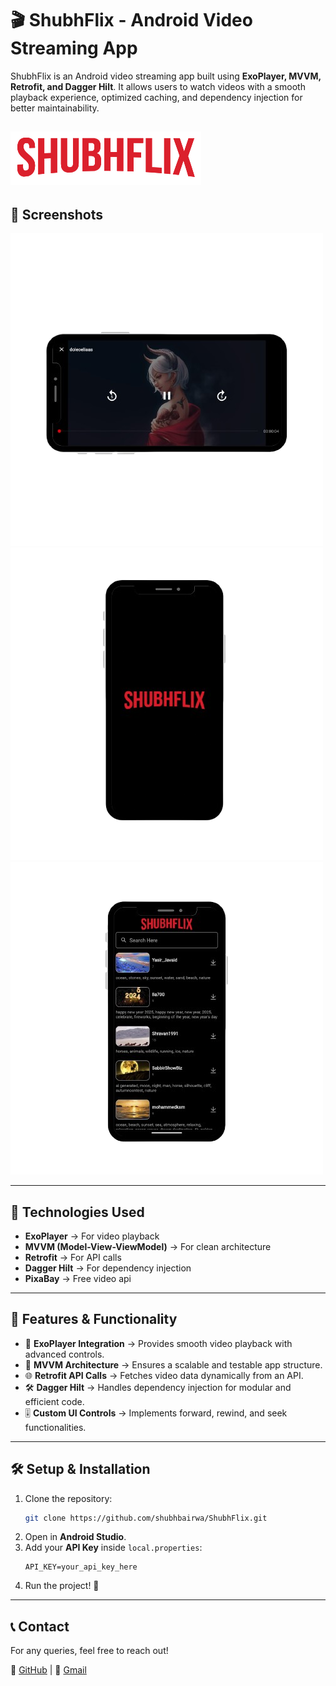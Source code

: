 # 🎬 ShubhFlix - Android Video Streaming App

ShubhFlix is an Android video streaming app built using **ExoPlayer, MVVM, Retrofit, and Dagger Hilt**. It allows users to watch videos with a smooth playback experience, optimized caching, and dependency injection for better maintainability.

![App Logo](app/src/main/res/drawable/app_logo.png)
---

## 📸 Screenshots
![video_player](app/gitscreens/splash_next.png) ![video_list](app/gitscreens/splash.png) ![Splash Screen](app/gitscreens/list.png)



---

## 🚀 Technologies Used

- **ExoPlayer** → For video playback
- **MVVM (Model-View-ViewModel)** → For clean architecture
- **Retrofit** → For API calls
- **Dagger Hilt** → For dependency injection
- **PixaBay** -> Free video api

---

## 📌 Features & Functionality

- 🎥 **ExoPlayer Integration** → Provides smooth video playback with advanced controls.
- 🔄 **MVVM Architecture** → Ensures a scalable and testable app structure.
- 🌐 **Retrofit API Calls** → Fetches video data dynamically from an API.
- 🛠 **Dagger Hilt** → Handles dependency injection for modular and efficient code.
- 🎚 **Custom UI Controls** → Implements forward, rewind, and seek functionalities.

---



## 🛠 Setup & Installation

1. Clone the repository:
   ```sh
   git clone https://github.com/shubhbairwa/ShubhFlix.git
   ```
2. Open in **Android Studio**.
3. Add your **API Key** inside `local.properties`:
   ```properties
   API_KEY=your_api_key_here
   ```
4. Run the project! 🚀

---

## 📞 Contact

For any queries, feel free to reach out!

🔗 [GitHub](https://github.com/shubhbairwa/ShubhFlix) | 📧 [Gmail](mailto\:shubhamver61002@gmail.com)

